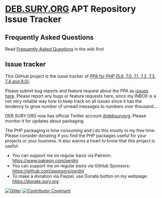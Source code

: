 # [DEB.SURY.ORG](https://deb.sury.org) APT Repository Issue Tracker

## Frequently Asked Questions

Read [Frequently Asked Questions](https://github.com/oerdnj/deb.sury.org/wiki/Frequently-Asked-Questions) in the wiki first

## Issue tracker

This GitHub project is the issue tracker of [PPA for PHP (5.6, 7.0, 7.1, 7.2, 7.3, 7.4 and 8.0)](https://launchpad.net/~ondrej/+archive/ubuntu/php).

Please submit bug reports and feature request about the PPA as [issues here](https://github.com/oerdnj/deb.sury.org/issues).   Please report any bugs or feature requests here, since my INBOX is a not very reliable way how to keep track on all issues since it has the tendency to grow number of unread messages to numbers over thousand...

DEB.SURY.ORG now has official Twitter account [@debsuryorg](https://twitter.com/debsuryorg).  Please monitor it for updates about packaging.

The PHP packaging is time consuming and I do this mostly in my free time. Please consider donating if you find the PHP packages useful for your projects or your business. It also warms a heart to know that this project is useful.

* You can support me on regular basis via Patreon: https://www.patreon.com/oerdnj
* You can support me on regular basis via GitHub Sponsors: https://github.com/sponsors/oerdnj
* To make a donation via Paypal, use Donate button on my webpage: https://donate.sury.org

[![Gitter](https://badges.gitter.im/deb-sury-org/community.svg)](https://gitter.im/deb-sury-org/community?utm_source=badge&utm_medium=badge&utm_campaign=pr-badge) [![Contributor Covenant](https://img.shields.io/badge/Contributor%20Covenant-v2.0%20adopted-ff69b4.svg)](CODE_OF_CONDUCT.md)
